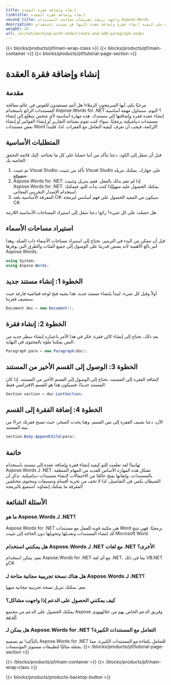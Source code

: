 ```yaml
---
title: إنشاء وإضافة فقرة العقدة
linktitle: إنشاء وإضافة فقرة العقدة
second_title: واجهة برمجة تطبيقات معالجة المستندات Aspose.Words
description: تعرف على كيفية إنشاء فقرة وإضافة عقدة إليها في مستند باستخدام Aspose.Words for .NET من خلال هذا البرنامج التعليمي المفصل خطوة بخطوة.
weight: 10
url: /ar/net/working-with-node/create-and-add-paragraph-node/
---
```


{{< blocks/products/pf/main-wrap-class >}}
{{< blocks/products/pf/main-container >}}
{{< blocks/products/pf/tutorial-page-section >}}

# إنشاء وإضافة فقرة العقدة

## مقدمة

مرحبًا بكم، أيها المبرمجون الزملاء! هل أنتم مستعدون للغوص في عالم معالجة المستندات الرائع باستخدام Aspose.Words for .NET؟ اليوم، سنتناول مهمة أساسية: إنشاء عقدة فقرة وإضافتها إلى مستندك. هذه مهارة أساسية لأي شخص يتطلع إلى إنشاء مستندات ديناميكية برمجيًا. سواء كنت تقوم بصياغة التقارير أو إنشاء الفواتير أو إنشاء بعض مستندات Word الرائعة، فيجب أن تعرف كيفية التعامل مع الفقرات. لذا، فلنبدأ!

## المتطلبات الأساسية

قبل أن ننتقل إلى الكود، دعنا نتأكد من أننا حصلنا على كل ما نحتاجه. إليك قائمة التحقق الخاصة بك:

1.  تم تثبيت Visual Studio: تأكد من تثبيت Visual Studio على جهازك. يمكنك تنزيله من[موقع](https://visualstudio.microsoft.com/).
2.  Aspose.Words for .NET: إذا لم تقم بذلك بالفعل، فقم بتنزيل وتثبيت Aspose.Words for .NET. يمكنك الحصول عليه من[هنا](https://releases.aspose.com/words/net/)إذا كنت بدأت للتو، فيمكنك استخدام الإصدار التجريبي المجاني.
3. المعرفة الأساسية بلغة C#: سيكون من المفيد الحصول على فهم أساسي لبرمجة C#.

هل حصلت على كل شيء؟ رائع! دعنا ننتقل إلى استيراد المساحات الأساسية اللازمة.

## استيراد مساحات الأسماء

قبل أن نتمكن من البدء في الترميز، نحتاج إلى استيراد مساحات الأسماء ذات الصلة. وهذا أمر بالغ الأهمية لأنه يضمن قدرتنا على الوصول إلى جميع الفئات والطرق التي يوفرها Aspose.Words.

```csharp
using System;
using Aspose.Words;
```

## الخطوة 1: إنشاء مستند جديد

أولاً وقبل كل شيء، لنبدأ بإنشاء مستند جديد. هذا يشبه فتح لوحة قماشية فارغة حيث سنضيف فقرتنا.

```csharp
Document doc = new Document();
```

## الخطوة 2: إنشاء فقرة

بعد ذلك، نحتاج إلى إنشاء كائن فقرة. فكر في هذا الأمر باعتباره إنشاء سطر جديد من النص يمكننا ملؤه بالمحتوى في النهاية.

```csharp
Paragraph para = new Paragraph(doc);
```

## الخطوة 3: الوصول إلى القسم الأخير من المستند

لإضافة الفقرة إلى المستند، نحتاج إلى الوصول إلى القسم الأخير من المستند. إذا كان المستند جديدًا، فسيكون هذا هو القسم الافتراضي فقط.

```csharp
Section section = doc.LastSection;
```

## الخطوة 4: إضافة الفقرة إلى القسم

الآن، دعنا نضيف الفقرة إلى نص القسم. وهنا يحدث السحر، حيث تصبح فقرتك جزءًا من بنية المستند.

```csharp
section.Body.AppendChild(para);
```

## خاتمة

تهانينا! لقد تعلمت للتو كيفية إنشاء فقرة وإضافة عقدة إلى مستند باستخدام Aspose.Words لـ .NET. تشكل هذه المهارة الأساس للعديد من المهام المتعلقة بالمستندات، وإتقانها يفتح عالمًا من الاحتمالات لإنشاء مستندات ديناميكية. تذكر أن الشيطان يكمن في التفاصيل، لذا لا تخف من تجربة أقسام وتنسيقات ومحتوى مختلفين لمعرفة ما يمكنك إنشاؤه. استمتع بالبرمجة!

## الأسئلة الشائعة

### ما هو Aspose.Words لـ .NET؟
Aspose.Words for .NET هي مكتبة قوية للعمل مع مستندات Word برمجيًا. فهي تتيح لك إنشاء المستندات وتعديلها وتحويلها دون الحاجة إلى تثبيت Microsoft Word.

### هل يمكنني استخدام Aspose.Words لـ .NET مع لغات .NET الأخرى؟
نعم، يمكن استخدام Aspose.Words for .NET مع أي لغة .NET، بما في ذلك VB.NET وC#.

### هل هناك نسخة تجريبية مجانية متاحة لـ Aspose.Words لـ .NET؟
 نعم، يمكنك تنزيل نسخة تجريبية مجانية من[هنا](https://releases.aspose.com/).

### كيف يمكنني الحصول على الدعم إذا واجهت مشاكل؟
يمكنك الحصول على الدعم من مجتمع Aspose وفريق الدعم الخاص بهم من خلال[منتدى الدعم](https://forum.aspose.com/c/words/8).

### هل يمكن لـ Aspose.Words for .NET التعامل مع المستندات الكبيرة؟
بالتأكيد! تم تصميم Aspose.Words for .NET للتعامل بكفاءة مع المستندات الكبيرة، مما يجعله مثاليًا لتطبيقات مستوى المؤسسات.
{{< /blocks/products/pf/tutorial-page-section >}}

{{< /blocks/products/pf/main-container >}}
{{< /blocks/products/pf/main-wrap-class >}}

{{< blocks/products/products-backtop-button >}}
